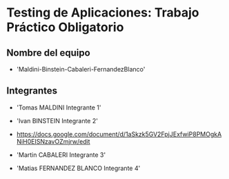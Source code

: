 # Testing de Aplicaciones: Trabajo Práctico Obligatorio
## Nombre del equipo
- 'Maldini-Binstein-Cabaleri-FernandezBlanco'
## Integrantes
- 'Tomas MALDINI Integrante 1'
- 'Ivan BINSTEIN Integrante 2'
- https://docs.google.com/document/d/1aSkzk5GV2FpjJExfwiP8PMOgkANiH0EISNzavOZmjrw/edit
- 'Martin CABALERI Integrante 3'

- 'Matias FERNANDEZ BLANCO Integrante 4'
